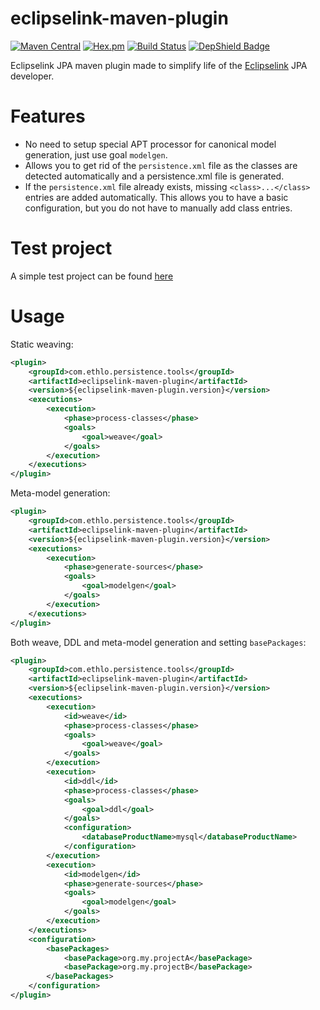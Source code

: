 eclipselink-maven-plugin
=========================
[![Maven Central](https://img.shields.io/maven-central/v/com.ethlo.persistence.tools/eclipselink-maven-plugin.svg)](http://search.maven.org/#search%7Cgav%7C1%7Cg%3A%22com.ethlo.persistence.tools%22%20AND%20a%3A%22eclipselink-maven-plugin%22)
[![Hex.pm](https://img.shields.io/hexpm/l/plug.svg)](LICENSE)
[![Build Status](https://travis-ci.org/andyglick/eclipselink-maven-plugin.svg?branch=master)](https://travis-ci.org/ethlo/eclipselink-maven-plugin)
[![DepShield Badge](https://depshield.sonatype.org/badges/andyglick/eclipselink-maven-plugin/depshield.svg)](https://depshield.github.io)

Eclipselink JPA maven plugin made to simplify life of the [Eclipselink](http://www.eclipse.org/eclipselink/) JPA developer.

# Features
* No need to setup special APT processor for canonical model generation, just use goal ```modelgen```.
* Allows you to get rid of the ```persistence.xml``` file as the classes are detected automatically and a persistence.xml file is generated. 
* If the ```persistence.xml``` file already exists, missing ```<class>...</class>``` entries are added automatically. This allows you to have a basic configuration, but you do not have to manually add class entries.

# Test project
A simple test project can be found [here](https://github.com/ethlo/eclipselink-maven-plugin-test)

# Usage

Static weaving:
```xml
<plugin>
	<groupId>com.ethlo.persistence.tools</groupId>
	<artifactId>eclipselink-maven-plugin</artifactId>
	<version>${eclipselink-maven-plugin.version}</version>
	<executions>
		<execution>
			<phase>process-classes</phase>
			<goals>
				<goal>weave</goal>
			</goals>
		</execution>
	</executions>
</plugin>
```

Meta-model generation:
```xml
<plugin>
	<groupId>com.ethlo.persistence.tools</groupId>
	<artifactId>eclipselink-maven-plugin</artifactId>
	<version>${eclipselink-maven-plugin.version}</version>
	<executions>
		<execution>
			<phase>generate-sources</phase>
			<goals>
				<goal>modelgen</goal>
			</goals>
		</execution>
	</executions>
</plugin>
```

Both weave, DDL and meta-model generation and setting `basePackages`:
```xml
<plugin>
	<groupId>com.ethlo.persistence.tools</groupId>
	<artifactId>eclipselink-maven-plugin</artifactId>
	<version>${eclipselink-maven-plugin.version}</version>
	<executions>
		<execution>
			<id>weave</id>
			<phase>process-classes</phase>
			<goals>
				<goal>weave</goal>
			</goals>
		</execution>
		<execution>
			<id>ddl</id>
			<phase>process-classes</phase>
			<goals>
				<goal>ddl</goal>
			</goals>
			<configuration>
				<databaseProductName>mysql</databaseProductName>
			</configuration>
		</execution>
		<execution>
			<id>modelgen</id>
			<phase>generate-sources</phase>
			<goals>
				<goal>modelgen</goal>
			</goals>
		</execution>
	</executions>
	<configuration>
		<basePackages>
			<basePackage>org.my.projectA</basePackage>
			<basePackage>org.my.projectB</basePackage>
		</basePackages>
	</configuration>
</plugin>
```
